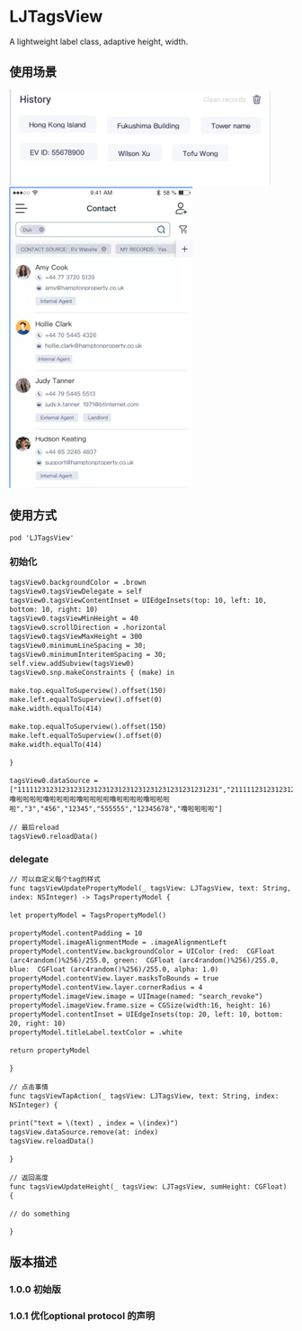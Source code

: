 # LJTagsView
A lightweight label class, adaptive height, width.

## 使用场景

![image](https://github.com/Clemmie-L/LJTagsView/blob/main/image/image1.png)
![image](https://github.com/Clemmie-L/LJTagsView/blob/main/image/image2.png)


## 使用方式

    pod 'LJTagsView'

### 初始化

    tagsView0.backgroundColor = .brown
    tagsView0.tagsViewDelegate = self
    tagsView0.tagsViewContentInset = UIEdgeInsets(top: 10, left: 10, bottom: 10, right: 10)
    tagsView0.tagsViewMinHeight = 40
    tagsView0.scrollDirection = .horizontal
    tagsView0.tagsViewMaxHeight = 300
    tagsView0.minimumLineSpacing = 30;
    tagsView0.minimumInteritemSpacing = 30;
    self.view.addSubview(tagsView0)
    tagsView0.snp.makeConstraints { (make) in

    make.top.equalToSuperview().offset(150)
    make.left.equalToSuperview().offset(0)
    make.width.equalTo(414)
    
    make.top.equalToSuperview().offset(150)
    make.left.equalToSuperview().offset(0)
    make.width.equalTo(414)
    
    }

    tagsView0.dataSource = ["11111231231231231231231231231231231231231231231231","21111123123123123123123123123123123123123123123131231噜啦啦啦啦噜啦啦啦啦噜啦啦啦啦噜啦啦啦啦噜啦啦啦啦","3","456","12345","555555","12345678","噜啦啦啦啦"]

    // 最后reload
    tagsView0.reloadData()

### delegate


    // 可以自定义每个tag的样式
    func tagsViewUpdatePropertyModel(_ tagsView: LJTagsView, text: String, index: NSInteger) -> TagsPropertyModel {

    let propertyModel = TagsPropertyModel()
    
    propertyModel.contentPadding = 10
    propertyModel.imageAlignmentMode = .imageAlignmentLeft
    propertyModel.contentView.backgroundColor = UIColor (red:  CGFloat (arc4random()%256)/255.0, green:  CGFloat (arc4random()%256)/255.0, blue:  CGFloat (arc4random()%256)/255.0, alpha: 1.0)
    propertyModel.contentView.layer.masksToBounds = true
    propertyModel.contentView.layer.cornerRadius = 4
    propertyModel.imageView.image = UIImage(named: "search_revoke")
    propertyModel.imageView.frame.size = CGSize(width:16, height: 16)
    propertyModel.contentInset = UIEdgeInsets(top: 20, left: 10, bottom: 20, right: 10)
    propertyModel.titleLabel.textColor = .white
    
    return propertyModel

    }

    // 点击事情
    func tagsViewTapAction(_ tagsView: LJTagsView, text: String, index: NSInteger) {

    print("text = \(text) , index = \(index)")
    tagsView.dataSource.remove(at: index)
    tagsView.reloadData()
    
    }

    // 返回高度
    func tagsViewUpdateHeight(_ tagsView: LJTagsView, sumHeight: CGFloat) {

    // do something

    }

## 版本描述
### 1.0.0 初始版
### 1.0.1 优化optional protocol 的声明

